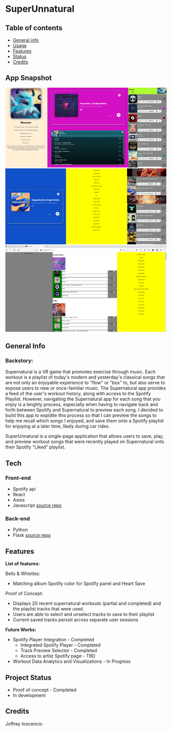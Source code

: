 # SuperUnnatural

## Table of contents

- [General info](#general-info)
- [Usage](#usage)
- [Features](#features)
- [Status](#status)
- [Credits](#credits)

## App Snapshot

<img src="./media/iter2.png" height=50%>
<img src="./media/iter1.png" height=50%>
<img src="./media/proof-of-concept.png" height=50%>

## General Info

### Backstory:

Supernatural is a VR game that promotes exercise through music. Each workout is a playlist of today's modern and yesterday's classical songs that are not only an enjoyable experience to "flow" or "box" to, but also serve to expose users to new or once-familiar music. The Supernatural app provides a feed of the user's workout history, along with access to the Spotify Playlist. However, navigating the Supernatural app for each song that you enjoy is a lenghty process, especially when having to navigate back and forth between Spotify and Supernatural to preview each song. I decided to build this app to expidite this process so that I can preview the songs to help me recall which songs I enjoyed, and save them onto a Spotify playlist for enjoying at a later time, likely during car rides.

SuperUnnatural is a single-page application that allows users to save, play, and preview workout songs that were recently played on Supernatural onto their Spotify "Liked" playlist.

## Tech

### Front-end

- Spotify api
- React
- Axios
- Javascript
  [source repo](https://github.com/JoffreyCodes/superUnnatural-app)

### Back-end

- Python
- Flask
  [source repo](https://github.com/JoffreyCodes/superUnnatural-api)

## Features

**List of features:**

Bells & Whistles:

- Matching album Spotify color for Spotify panel and Heart Save

Proof of Concept:

- Displays 20 recent supernatural workouts (partial and completed) and the playlist tracks that were used.
- Users are able to select and unselect tracks to save to their playlist
- Current saved tracks persist across separate user sessions

**Future Works:**

- Spotify Player Integration - Completed
  - Integrated Spotify Player - Completed
  - Track Preview Selector - Completed
  - Access to artist Spotify page - TBD
- Workout Data Analytics and Visualizations - In Progress

## Project Status

- Proof of concept - Completed
- In development

## Credits

Joffrey Inocencio

